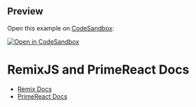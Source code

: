 ## Preview

Open this example on [CodeSandbox](https://codesandbox.com):

[![Open in CodeSandbox](https://codesandbox.io/static/img/play-codesandbox.svg)](https://stackblitz.com/edit/node-jftkns?file=app/root.tsx)

# RemixJS and PrimeReact Docs

- [Remix Docs](https://remix.run/docs)
- [PrimeReact Docs](https://primefaces.org/primereact/setup/)